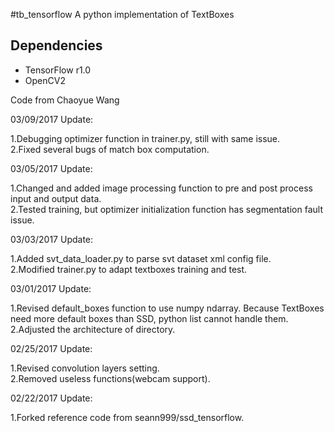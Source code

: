 #tb_tensorflow
A python implementation of TextBoxes

## Dependencies

* TensorFlow r1.0
* OpenCV2

Code from Chaoyue Wang</br>

03/09/2017 Update:</br>

1.Debugging optimizer function in trainer.py, still with same issue.</br>
2.Fixed several bugs of match box computation.</br>

03/05/2017 Update:</br>

1.Changed and added image processing function to pre and post process input and output data.</br>
2.Tested training, but optimizer initialization function has segmentation fault issue.</br>

03/03/2017 Update:</br>

1.Added svt_data_loader.py to parse svt dataset xml config file.</br>
2.Modified trainer.py to adapt textboxes training and test.</br>

03/01/2017 Update:</br>

1.Revised default_boxes function to use numpy ndarray. Because TextBoxes need more default boxes than SSD, python list cannot handle them.</br>
2.Adjusted the architecture of directory.</br>

02/25/2017 Update:</br>

1.Revised convolution layers setting.</br>
2.Removed useless functions(webcam support).</br>

02/22/2017 Update:</br>

1.Forked reference code from seann999/ssd_tensorflow.</br>